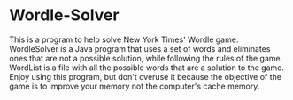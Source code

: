 # Wordle-Solver
This is a program to help solve New York Times' Wordle game.
WordleSolver is a Java program that uses a set of words and eliminates ones that are not a possible solution, while following the rules of the game.
WordList is a file with all the possible words that are a solution to the game.
Enjoy using this program, but don't overuse it because the objective of the game is to improve your memory not the computer's cache memory.
